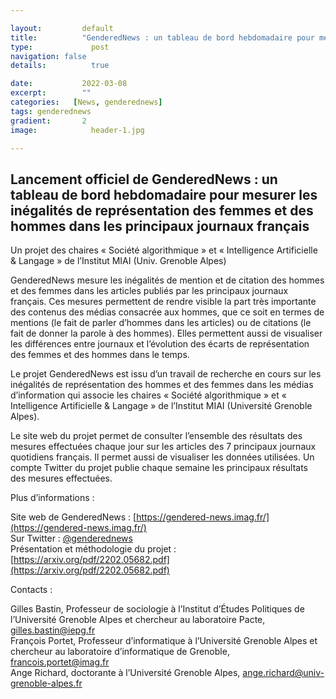 ```yaml
---

layout:			default
title:  		"GenderedNews : un tableau de bord hebdomadaire pour mesurer les inégalités de représentation des femmes et des hommes dans les principaux journaux français"
type:			  post
navigation: false
details:		  true

date:   		2022-03-08
excerpt: 		""
categories:   [News, genderednews]
tags: genderednews
gradient: 		2
image: 			  header-1.jpg

---
```


## Lancement officiel de GenderedNews : un tableau de bord hebdomadaire pour mesurer les inégalités de représentation des femmes et des hommes dans les principaux journaux français

Un projet des chaires « Société algorithmique » et « Intelligence Artificielle & Langage » de l’Institut MIAI (Univ. Grenoble Alpes)
 
 
GenderedNews mesure les inégalités de mention et de citation des hommes et des femmes dans les articles publiés par les principaux journaux français. Ces mesures permettent de rendre visible la part très importante des contenus des médias consacrée aux hommes, que ce soit en termes de mentions (le fait de parler d’hommes dans les articles) ou de citations (le fait de donner la parole à des hommes). Elles permettent aussi de visualiser les différences entre journaux et l’évolution des écarts de représentation des femmes et des hommes dans le temps.
 
Le projet GenderedNews est issu d’un travail de recherche en cours sur les inégalités de représentation des hommes et des femmes dans les médias d’information qui associe les chaires « Société algorithmique » et « Intelligence Artificielle & Langage » de l’Institut MIAI (Université Grenoble Alpes).
 
Le site web du projet permet de consulter l’ensemble des résultats des mesures effectuées chaque jour sur les articles des 7 principaux journaux quotidiens français. Il permet aussi de visualiser les données utilisées. Un compte Twitter du projet publie chaque semaine les principaux résultats des mesures effectuées.
 
 
 
Plus d’informations :

Site web de GenderedNews : [https://gendered-news.imag.fr/](https://gendered-news.imag.fr/)<br>
Sur Twitter : [@genderednews](https://twitter.com/genderednews)<br>
Présentation et méthodologie du projet : [https://arxiv.org/pdf/2202.05682.pdf](https://arxiv.org/pdf/2202.05682.pdf)
 
Contacts :

Gilles Bastin, Professeur de sociologie à l’Institut d’Études Politiques de l’Université Grenoble Alpes et chercheur au laboratoire Pacte, [gilles.bastin@iepg.fr](mailto:gilles.bastin@iepg.fr)<br>
François Portet, Professeur d’informatique à l’Université Grenoble Alpes et chercheur au laboratoire d’informatique de Grenoble, [francois.portet@imag.fr](mailto:francois.portet@imag.fr)<br>
Ange Richard, doctorante à l’Université Grenoble Alpes, [ange.richard@univ-grenoble-alpes.fr](ange.richard@univ-grenoble-alpes.fr)
